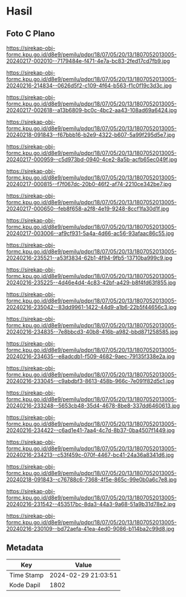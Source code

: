 # Hasil

## Foto C Plano

https://sirekap-obj-formc.kpu.go.id/d8e9/pemilu/pdpr/18/07/05/20/13/1807052013005-20240217-002010--7179484e-f471-4e7a-bc83-2fed17cd7fb9.jpg

https://sirekap-obj-formc.kpu.go.id/d8e9/pemilu/pdpr/18/07/05/20/13/1807052013005-20240216-214834--0626d5f2-c109-4f64-b563-f1c0f19c3d3c.jpg

https://sirekap-obj-formc.kpu.go.id/d8e9/pemilu/pdpr/18/07/05/20/13/1807052013005-20240217-002618--a13b6809-bc0c-4bc2-aa43-108ad69a6424.jpg

https://sirekap-obj-formc.kpu.go.id/d8e9/pemilu/pdpr/18/07/05/20/13/1807052013005-20240218-091843--f67bbb16-b2e9-4322-b607-5a99f295d5e7.jpg

https://sirekap-obj-formc.kpu.go.id/d8e9/pemilu/pdpr/18/07/05/20/13/1807052013005-20240217-000959--c5d973bd-0940-4ce2-8a5b-acfb65ec049f.jpg

https://sirekap-obj-formc.kpu.go.id/d8e9/pemilu/pdpr/18/07/05/20/13/1807052013005-20240217-000815--f7f067dc-20b0-46f2-af74-2210ce342be7.jpg

https://sirekap-obj-formc.kpu.go.id/d8e9/pemilu/pdpr/18/07/05/20/13/1807052013005-20240217-000650--feb8f658-a2f8-4e19-9248-8ccf1fa30d1f.jpg

https://sirekap-obj-formc.kpu.go.id/d8e9/pemilu/pdpr/18/07/05/20/13/1807052013005-20240217-003006--af9cf931-5a4a-4d66-ac56-93afaac86c55.jpg

https://sirekap-obj-formc.kpu.go.id/d8e9/pemilu/pdpr/18/07/05/20/13/1807052013005-20240216-235521--a53f3834-62b1-4f94-9fb5-13710ba999c9.jpg

https://sirekap-obj-formc.kpu.go.id/d8e9/pemilu/pdpr/18/07/05/20/13/1807052013005-20240216-235225--4d46e4d4-4c83-42bf-a429-b8f4fd63f855.jpg

https://sirekap-obj-formc.kpu.go.id/d8e9/pemilu/pdpr/18/07/05/20/13/1807052013005-20240216-235042--83dd9961-1422-44d9-a1b6-22b5f44656c3.jpg

https://sirekap-obj-formc.kpu.go.id/d8e9/pemilu/pdpr/18/07/05/20/13/1807052013005-20240216-234835--7e8bbcd3-40b8-416b-a982-bbd871258585.jpg

https://sirekap-obj-formc.kpu.go.id/d8e9/pemilu/pdpr/18/07/05/20/13/1807052013005-20240216-234635--e8adcdb1-f509-4682-9aec-79135f338e2a.jpg

https://sirekap-obj-formc.kpu.go.id/d8e9/pemilu/pdpr/18/07/05/20/13/1807052013005-20240216-233045--c9abdbf3-8613-458b-966c-7e091f82d5c1.jpg

https://sirekap-obj-formc.kpu.go.id/d8e9/pemilu/pdpr/18/07/05/20/13/1807052013005-20240216-233248--5653cb48-35d4-4678-8be8-337dd6460613.jpg

https://sirekap-obj-formc.kpu.go.id/d8e9/pemilu/pdpr/18/07/05/20/13/1807052013005-20240216-234422--c6ad1e41-7aa4-4c7d-8b37-0ba4507f1449.jpg

https://sirekap-obj-formc.kpu.go.id/d8e9/pemilu/pdpr/18/07/05/20/13/1807052013005-20240216-234213--c53f459c-070f-4467-bc41-24a36a8341d6.jpg

https://sirekap-obj-formc.kpu.go.id/d8e9/pemilu/pdpr/18/07/05/20/13/1807052013005-20240218-091843--c76788c6-7368-4f5e-865c-99e0b0a6c7e8.jpg

https://sirekap-obj-formc.kpu.go.id/d8e9/pemilu/pdpr/18/07/05/20/13/1807052013005-20240216-231542--453517bc-8da3-44a3-9a68-51a9b31d78e2.jpg

https://sirekap-obj-formc.kpu.go.id/d8e9/pemilu/pdpr/18/07/05/20/13/1807052013005-20240216-230109--bd72aefa-41ea-4ed0-9086-b114ba2c99d8.jpg


## Metadata

| Key        | Value               |
| ---------- | ------------------- |
| Time Stamp | 2024-02-29 21:03:51 |
| Kode Dapil | 1802                |



